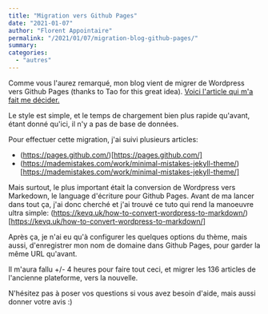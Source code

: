 ```yaml
---
title: "Migration vers Github Pages"
date: "2021-01-07"
author: "Florent Appointaire"
permalink: "/2021/01/07/migration-blog-github-pages/"
summary: 
categories: 
  - "autres"
---
```

Comme vous l'aurez remarqué, mon blog vient de migrer de Wordpress vers Github Pages (thanks to Tao for this great idea). [Voici l'article qui m'a fait me décider.](https://blog.tyang.org/2021/01/04/moved-my-blog-to-github-pages/)

Le style est simple, et le temps de chargement bien plus rapide qu'avant, étant donné qu'ici, il n'y a pas de base de données.

Pour effectuer cette migration, j'ai suivi plusieurs articles:

* (https://pages.github.com/)[https://pages.github.com/]
* (https://mademistakes.com/work/minimal-mistakes-jekyll-theme/)[https://mademistakes.com/work/minimal-mistakes-jekyll-theme/]

Mais surtout, le plus important était la conversion de Wordpress vers Markedown, le language d'écriture pour Github Pages. Avant de ma lancer dans tout ça, j'ai donc cherché et j'ai trouvé ce tuto qui rend la manoeuvre ultra simple: (https://kevq.uk/how-to-convert-wordpress-to-markdown/)[https://kevq.uk/how-to-convert-wordpress-to-markdown/]

Après ça, je n'ai eu qu'à configurer les quelques options du thème, mais aussi, d'enregistrer mon nom de domaine dans Github Pages, pour garder la même URL qu'avant.

Il m'aura fallu +/- 4 heures pour faire tout ceci, et migrer les 136 articles de l'ancienne plateforme, vers la nouvelle.

N'hésitez pas à poser vos questions si vous avez besoin d'aide, mais aussi donner votre avis :)